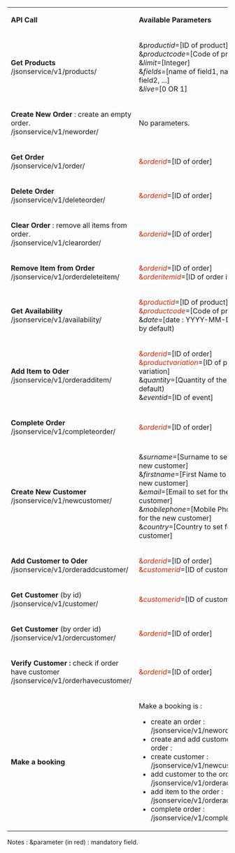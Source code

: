 
<table><tbody>
<tr>
<td class=""><p><strong>API Call</strong></p></td>
<td class=""><p><strong>Available Parameters</strong></p></td>
</tr>
<tr>
<td class=""><p><strong>Get Products</strong> <br class="atl-forced-newline">
/jsonservice/v1/products/</p></td>
<td class=""><p>&amp;p<em>roductid</em>=[ID of product] <strong>OR</strong> &amp;<em>productcode</em>=[Code of product] <br class="atl-forced-newline">
&amp;<em>limit</em>=[Integer] <br class="atl-forced-newline">
&amp;<em>fields</em>=[name of field1, name of field2, ...] <br class="atl-forced-newline">
&amp;<em>live</em>=[0 OR 1]</p></td>
</tr>
<tr>
<td class=""><p><strong>Create New Order</strong> : create an empty order. <br class="atl-forced-newline">
/jsonservice/v1/neworder/</p></td>
<td class=""><p>No parameters.</p></td>
</tr>
<tr>
<td class=""><p><strong>Get Order</strong> <br class="atl-forced-newline">
/jsonservice/v1/order/</p></td>
<td class=""><p><span style="color: rgb(220,35,0);">&amp;<em>orderid</em></span>=[ID of order]</p></td>
</tr>
<tr>
<td class=""><p><strong>Delete Order</strong> <br class="atl-forced-newline">
/jsonservice/v1/deleteorder/</p></td>
<td class=""><p><span style="color: rgb(220,35,0);">&amp;<em>orderid</em></span>=[ID of order]</p></td>
</tr>
<tr>
<td class=""><p><strong>Clear Order</strong> : remove all items from order. <br class="atl-forced-newline">
/jsonservice/v1/clearorder/</p></td>
<td class=""><p><span style="color: rgb(220,35,0);">&amp;<em>orderid</em></span>=[ID of order]</p></td>
</tr>
<tr>
<td class=""><p><strong>Remove Item from Order</strong> <br class="atl-forced-newline">
/jsonservice/v1/orderdeleteitem/</p></td>
<td class=""><p><span style="color: rgb(220,35,0);">&amp;<em>orderid</em></span>=[ID of order] <br class="atl-forced-newline">
<span style="color: rgb(220,35,0);">&amp;<em>orderitemid</em></span>=[ID of order item]</p></td>
</tr>
<tr>
<td class=""><p><strong>Get Availability</strong> <br class="atl-forced-newline">
/jsonservice/v1/availability/</p></td>
<td class=""><p><span style="color: rgb(220,35,0);">&amp;p<em>roductid</em></span>=[ID of product] <span style="color: rgb(220,35,0);"><strong>OR</strong> &amp;<em>productcode</em></span>=[Code of product] <br class="atl-forced-newline">
&amp;<em>date</em>=[date : YYYY-MM-DD] (today by default)</p></td>
</tr>
<tr>
<td class=""><p><strong>Add Item to Oder</strong> <br class="atl-forced-newline">
/jsonservice/v1/orderadditem/</p></td>
<td class=""><p><span style="color: rgb(220,35,0);">&amp;<em>orderid</em></span>=[ID of order] <br class="atl-forced-newline">
<span style="color: rgb(220,35,0);">&amp;p<em>roductvariation</em></span>=[ID of price variation] <br class="atl-forced-newline">
&amp;<em>quantity</em>=[Quantity of the item] (1 by default) <br class="atl-forced-newline">
&amp;<em>eventid</em>=[ID of event]</p></td>
</tr>
<tr>
<td class=""><p><strong>Complete Order</strong> <br class="atl-forced-newline">
/jsonservice/v1/completeorder/</p></td>
<td class=""><p><span style="color: rgb(220,35,0);">&amp;<em>orderid</em></span>=[ID of order]</p></td>
</tr>
<tr>
<td class=""><p><strong>Create New Customer</strong> <br class="atl-forced-newline">
/jsonservice/v1/newcustomer/</p></td>
<td class=""><p>&amp;<em>surname</em>=[Surname to set for the new customer] <br class="atl-forced-newline">
&amp;<em>firstname</em>=[First Name to set for the new customer] <br class="atl-forced-newline">
&amp;<em>email</em>=[Email to set for the new customer] <br class="atl-forced-newline">
&amp;<em>mobilephone</em>=[Mobile Phone to set for the new customer] <br class="atl-forced-newline">
&amp;<em>country</em>=[Country to set for the new customer]</p></td>
</tr>
<tr>
<td class=""><p><strong>Add Customer to Oder</strong> <br class="atl-forced-newline">
/jsonservice/v1/orderaddcustomer/</p></td>
<td class=""><p><span style="color: rgb(220,35,0);">&amp;<em>orderid</em></span>=[ID of order] <br class="atl-forced-newline">
<span style="color: rgb(220,35,0);">&amp;<em>customerid</em></span>=[ID of customer]</p></td>
</tr>
<tr>
<td class=""><p><strong>Get Customer</strong> (by id) <br class="atl-forced-newline">
/jsonservice/v1/customer/</p></td>
<td class=""><p><span style="color: rgb(220,35,0);">&amp;<em>customerid</em></span>=[ID of customer]</p></td>
</tr>
<tr>
<td class=""><p><strong>Get Customer</strong> (by order id) <br class="atl-forced-newline">
/jsonservice/v1/ordercustomer/</p></td>
<td class=""><p><span style="color: rgb(220,35,0);">&amp;<em>orderid</em></span>=[ID of order]</p></td>
</tr>
<tr>
<td class=""><p><strong>Verify Customer :</strong> check if order have customer <br class="atl-forced-newline">
/jsonservice/v1/orderhavecustomer/</p></td>
<td class=""><p><span style="color: rgb(220,35,0);">&amp;<em>orderid</em></span>=[ID of order]</p></td>
</tr>
<tr>
<td class=""><p><strong>Make a booking</strong></p></td>
<td class=""><p>Make a booking is : <br class="atl-forced-newline"></p>
<ul class="alternate">
	<li>create an order : /jsonservice/v1/neworder/ <br class="atl-forced-newline"></li>
	<li>create and add customer to the order : <br class="atl-forced-newline"></li>
	<li>create customer : /jsonservice/v1/newcustomer/ <br class="atl-forced-newline"></li>
	<li>add customer to the order : /jsonservice/v1/orderaddcustomer/ <br class="atl-forced-newline"></li>
	<li>add item to the order : /jsonservice/v1/orderadditem/ <br class="atl-forced-newline"></li>
	<li>complete order : /jsonservice/v1/completeorder/</li>
</ul>
</td>
</tr>
</tbody></table>

Notes :
&parameter (in red) : mandatory field.